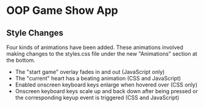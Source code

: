 # OOP Game Show App
## Style Changes

Four kinds of animations have been added. These animations involved making changes to the styles.css file under the new "Animations" section at the bottom.

  - The "start game" overlay fades in and out (JavaScript only)
  - The "current" heart has a beating animation (CSS and JavaScript)
  - Enabled onscreen keyboard keys enlarge when hovered over (CSS only)
  - Onscreen keyboard keys scale up and back down after being pressed or the corresponding keyup event is triggered (CSS and JavaScript)
